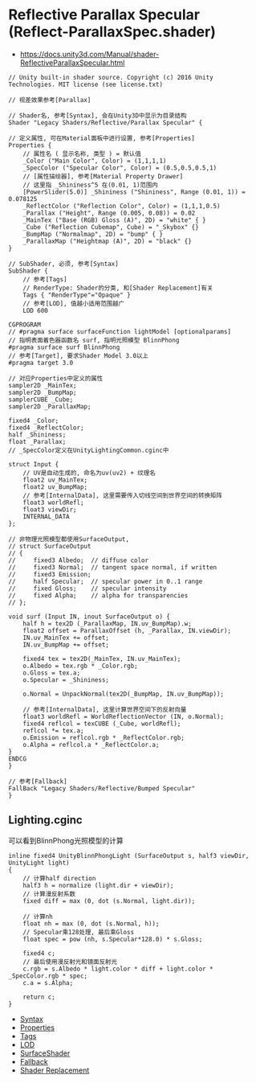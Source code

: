 # Reflective Parallax Specular (Reflect-ParallaxSpec.shader)
* <https://docs.unity3d.com/Manual/shader-ReflectiveParallaxSpecular.html>

```ShaderLab
// Unity built-in shader source. Copyright (c) 2016 Unity Technologies. MIT license (see license.txt)

// 视差效果参考[Parallax]

// Shader名, 参考[Syntax], 会在Unity3D中显示为目录结构
Shader "Legacy Shaders/Reflective/Parallax Specular" {

// 定义属性, 可在Material面板中进行设置, 参考[Properties]
Properties {
    // 属性名 ( 显示名称, 类型 ) = 默认值
    _Color ("Main Color", Color) = (1,1,1,1)
    _SpecColor ("Specular Color", Color) = (0.5,0.5,0.5,1)
    // [属性描绘器], 参考[Material Property Drawer]
    // 这里指 _Shininess^5 在(0.01, 1)范围内
    [PowerSlider(5.0)] _Shininess ("Shininess", Range (0.01, 1)) = 0.078125
    _ReflectColor ("Reflection Color", Color) = (1,1,1,0.5)
    _Parallax ("Height", Range (0.005, 0.08)) = 0.02
    _MainTex ("Base (RGB) Gloss (A)", 2D) = "white" { }
    _Cube ("Reflection Cubemap", Cube) = "_Skybox" {}
    _BumpMap ("Normalmap", 2D) = "bump" { }
    _ParallaxMap ("Heightmap (A)", 2D) = "black" {}
}

// SubShader, 必须, 参考[Syntax]
SubShader {
    // 参考[Tags]
    // RenderType: Shader的分类, 和[Shader Replacement]有关
    Tags { "RenderType"="Opaque" }
    // 参考[LOD], 值越小适用范围越广
    LOD 600

CGPROGRAM
// #pragma surface surfaceFunction lightModel [optionalparams]
// 指明表面着色器函数名 surf, 指明光照模型 BlinnPhong
#pragma surface surf BlinnPhong
// 参考[Target], 要求Shader Model 3.0以上
#pragma target 3.0

// 对应Properties中定义的属性
sampler2D _MainTex;
sampler2D _BumpMap;
samplerCUBE _Cube;
sampler2D _ParallaxMap;

fixed4 _Color;
fixed4 _ReflectColor;
half _Shininess;
float _Parallax;
// _SpecColor定义在UnityLightingCommon.cginc中

struct Input {
    // UV是自动生成的, 命名为uv(uv2) + 纹理名
    float2 uv_MainTex;
    float2 uv_BumpMap;
    // 参考[InternalData], 这里需要传入切线空间到世界空间的转换矩阵
    float3 worldRefl;
    float3 viewDir;
    INTERNAL_DATA
};

// 非物理光照模型都使用SurfaceOutput, 
// struct SurfaceOutput
// {
//     fixed3 Albedo;  // diffuse color
//     fixed3 Normal;  // tangent space normal, if written
//     fixed3 Emission;
//     half Specular;  // specular power in 0..1 range
//     fixed Gloss;    // specular intensity
//     fixed Alpha;    // alpha for transparencies
// };

void surf (Input IN, inout SurfaceOutput o) {
    half h = tex2D (_ParallaxMap, IN.uv_BumpMap).w;
    float2 offset = ParallaxOffset (h, _Parallax, IN.viewDir);
    IN.uv_MainTex += offset;
    IN.uv_BumpMap += offset;

    fixed4 tex = tex2D(_MainTex, IN.uv_MainTex);
    o.Albedo = tex.rgb * _Color.rgb;
    o.Gloss = tex.a;
    o.Specular = _Shininess;

    o.Normal = UnpackNormal(tex2D(_BumpMap, IN.uv_BumpMap));

    // 参考[InternalData], 这里计算世界空间下的反射向量
    float3 worldRefl = WorldReflectionVector (IN, o.Normal);
    fixed4 reflcol = texCUBE (_Cube, worldRefl);
    reflcol *= tex.a;
    o.Emission = reflcol.rgb * _ReflectColor.rgb;
    o.Alpha = reflcol.a * _ReflectColor.a;
}
ENDCG
}

// 参考[Fallback]
FallBack "Legacy Shaders/Reflective/Bumped Specular"
}

```

## Lighting.cginc
可以看到BlinnPhong光照模型的计算

```HLSL
inline fixed4 UnityBlinnPhongLight (SurfaceOutput s, half3 viewDir, UnityLight light)
{
    // 计算half direction
    half3 h = normalize (light.dir + viewDir);
    // 计算漫反射系数
    fixed diff = max (0, dot (s.Normal, light.dir));

    // 计算nh
    float nh = max (0, dot (s.Normal, h));
    // Specular乘128处理, 最后乘Gloss
    float spec = pow (nh, s.Specular*128.0) * s.Gloss;

    fixed4 c;
    // 最后使用漫反射光和镜面反射光
    c.rgb = s.Albedo * light.color * diff + light.color * _SpecColor.rgb * spec;
    c.a = s.Alpha;

    return c;
}
```

* [Syntax](../../../ShaderLab%20Reference/ShaderLab%20Syntax.md)
* [Properties](../../../ShaderLab%20Reference/ShaderLab%20Properties.md)
* [Tags](../../../ShaderLab%20Reference/SubShader%20Tags.md)
* [LOD](../../../ShaderLab%20Reference/SubShader%20LOD.md)
* [SurfaceShader](../../../ShaderLab%20Reference/SurfaceShader.md)
* [Fallback](../../../ShaderLab%20Reference/ShaderLab%20Fallback.md)
* [Shader Replacement](../../../ShaderLab%20Reference/Shader%20Replacement.md)
